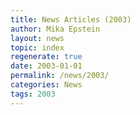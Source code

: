 ```yaml
---
title: News Articles (2003)
author: Mika Epstein
layout: news
topic: index
regenerate: true
date: 2003-01-01
permalink: /news/2003/
categories: News
tags: 2003
---
```

